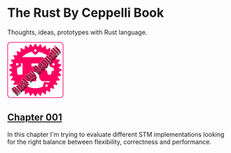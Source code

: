 # The Rust By Ceppelli Book
Thoughts, ideas, prototypes with Rust language.

![Rust By Ceppelli Logo](assets/rust-by-ceppelli-128x128.png)

## [Chapter 001](./ch001-00-stm-introduction.md)
In this chapter I'm trying to evaluate different STM implementations looking for the right balance between flexibility, correctness and performance.

